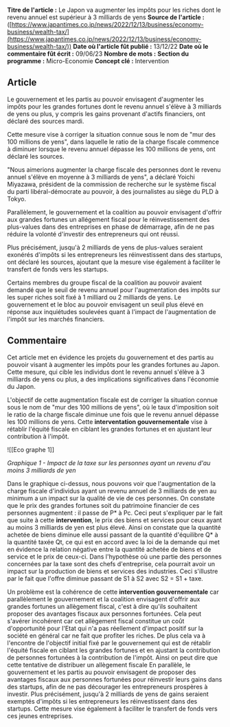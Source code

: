 **Titre de l'article :** Le Japon va augmenter les impôts pour les riches dont le revenu annuel est supérieur à 3 milliards de yens
**Source de l'article :** ([https://www.japantimes.co.jp/news/2022/12/13/business/economy-business/wealth-tax/](https://www.japantimes.co.jp/news/2022/12/13/business/economy-business/wealth-tax/))
**Date où l'article fût publié :** 13/12/22
**Date où le commentaire fût écrit :** 09/06/23
**Nombre de mots :**
**Section du programme :** Micro-Economie
**Concept clé :** Intervention

## Article
Le gouvernement et les partis au pouvoir envisagent d'augmenter les impôts pour les grandes fortunes dont le revenu annuel s'élève à 3 milliards de yens ou plus, y compris les gains provenant d'actifs financiers, ont déclaré des sources mardi.

Cette mesure vise à corriger la situation connue sous le nom de "mur des 100 millions de yens", dans laquelle le ratio de la charge fiscale commence à diminuer lorsque le revenu annuel dépasse les 100 millions de yens, ont déclaré les sources.

"Nous aimerions augmenter la charge fiscale des personnes dont le revenu annuel s'élève en moyenne à 3 milliards de yens", a déclaré Yoichi Miyazawa, président de la commission de recherche sur le système fiscal du parti libéral-démocrate au pouvoir, à des journalistes au siège du PLD à Tokyo.

Parallèlement, le gouvernement et la coalition au pouvoir envisagent d'offrir aux grandes fortunes un allégement fiscal pour le réinvestissement des plus-values dans des entreprises en phase de démarrage, afin de ne pas réduire la volonté d'investir des entrepreneurs qui ont réussi.

Plus précisément, jusqu'à 2 milliards de yens de plus-values seraient exonérés d'impôts si les entrepreneurs les réinvestissent dans des startups, ont déclaré les sources, ajoutant que la mesure vise également à faciliter le transfert de fonds vers les startups.

Certains membres du groupe fiscal de la coalition au pouvoir avaient demandé que le seuil de revenu annuel pour l'augmentation des impôts sur les super riches soit fixé à 1 milliard ou 2 milliards de yens. Le gouvernement et le bloc au pouvoir envisagent un seuil plus élevé en réponse aux inquiétudes soulevées quant à l'impact de l'augmentation de l'impôt sur les marchés financiers.

## Commentaire
Cet article met en évidence les projets du gouvernement et des partis au pouvoir visant à augmenter les impôts pour les grandes fortunes au Japon. Cette mesure, qui cible les individus dont le revenu annuel s'élève à 3 milliards de yens ou plus, a des implications significatives dans l'économie du Japon.

L'objectif de cette augmentation fiscale est de corriger la situation connue sous le nom de "mur des 100 millions de yens", où le taux d'imposition soit le ratio de la charge fiscale diminue une fois que le revenu annuel dépasse les 100 millions de yens. Cette **interventation gouvernementale** vise à rétablir l'équité fiscale en ciblant les grandes fortunes et en ajustant leur contribution à l'impôt. 

![[Eco graphe 1]]

*Graphique 1 - Impact de la taxe sur les personnes ayant un revenu d'au moins 3 milliards de yen*

Dans le graphique ci-dessus, nous pouvons voir que l'augmentation de la charge fiscale d'individus ayant un revenu annuel de 3 milliards de yen au minimum a un impact sur la qualité de vie de ces personnes. On constate que le prix des grandes fortunes soit du patrimoine financier de ces personnes augmentent : il passe de P* à Pc. Ceci peut s'expliquer par le fait que suite à cette **intervention**, le prix des biens et services pour ceux ayant au moins 3 milliards de yen est plus élevé. Ainsi on constate que la quantité achetée de biens diminue elle aussi passant de la quantité d'équilibre Q* à la quantité taxée Qt, ce qui est en accord avec la loi de la demande qui met en évidence la relation négative entre la quantité achetée de biens et de service et le prix de ceux-ci.  Dans l'hypothèse où une partie des personnes concernées par la taxe sont des chefs d'entreprise, cela pourrait avoir un impact sur la production de biens et services des industries. Ceci s'illustre par le fait que l'offre diminue passant de S1 à S2 avec S2 = S1 + taxe.

Un problème est la cohérence de cette **intervention gouvernementale** car parallèlement le gouvernement et la coalition envisagent d'offrir aux grandes fortunes un allègement fiscal, c'est à dire qu'ils souhaitent proposer des avantages fiscaux aux personnes fortunées. Cela peut s'avérer incohérent car cet allègement fiscal constitue un coût d'opportunité pour l'Etat qui n'a pas réellement d'impact positif sur la société en général car ne fait que profiter les riches. De plus cela va à l'encontre de l'objectif initial fixé par le gouvernement qui est de rétablir l'équité fiscale en ciblant les grandes fortunes et en ajustant la contribution de personnes fortunées à la contribution de l'impôt. Ainsi on peut dire que cette tentative de distribuer un allègement fiscale
En parallèle, le gouvernement et les partis au pouvoir envisagent de proposer des avantages fiscaux aux personnes fortunées pour réinvestir leurs gains dans des startups, afin de ne pas décourager les entrepreneurs prospères à investir. Plus précisément, jusqu'à 2 milliards de yens de gains seraient exemptés d'impôts si les entrepreneurs les réinvestissent dans des startups. Cette mesure vise également à faciliter le transfert de fonds vers ces jeunes entreprises.